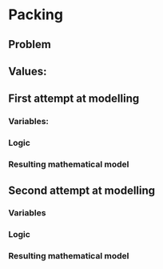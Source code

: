 # Packing
## Problem


## Values:


## First attempt at modelling
### Variables:
### Logic
### Resulting mathematical model

## Second attempt at modelling
### Variables
### Logic
### Resulting mathematical model